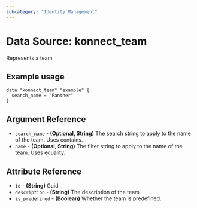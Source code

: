 ```yaml
---
subcategory: "Identity Management"
---
```

# Data Source: konnect_team
Represents a team
## Example usage
```hcl
data "konnect_team" "example" {
  search_name = "Panther"
}
```
## Argument Reference
* `search_name` - **(Optional, String)** The search string to apply to the name of the team. Uses contains.
* `name` - **(Optional, String)** The filter string to apply to the name of the team. Uses equality.
## Attribute Reference
* `id` - **(String)** Guid
* `description` - **(String)** The description of the team.
* `is_predefined` - **(Boolean)** Whether the team is predefined.
